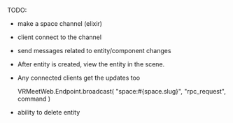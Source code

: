 TODO:

- make a space channel (elixir)
- client connect to the channel

- send messages related to entity/component changes



- After entity is created, view the entity in the scene.
- Any connected clients get the updates too

   VRMeetWeb.Endpoint.broadcast(
      "space:#{space.slug}",
      "rpc_request",
      command
    )
- ability to delete entity


